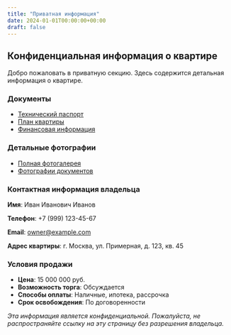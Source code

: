 ```yaml
---
title: "Приватная информация"
date: 2024-01-01T00:00:00+00:00
draft: false
---
```


## Конфиденциальная информация о квартире

Добро пожаловать в приватную секцию. Здесь содержится детальная информация о квартире.

### Документы

- [Технический паспорт](/ru/private/documents/)
- [План квартиры](/ru/private/floor-plan/)
- [Финансовая информация](/ru/private/financial/)

### Детальные фотографии

- [Полная фотогалерея](/ru/private/full-gallery/)
- [Фотографии документов](/ru/private/documents-photos/)

### Контактная информация владельца

**Имя**: Иван Иванович Иванов

**Телефон**: +7 (999) 123-45-67

**Email**: owner@example.com

**Адрес квартиры**: г. Москва, ул. Примерная, д. 123, кв. 45

### Условия продажи

- **Цена**: 15 000 000 руб.
- **Возможность торга**: Обсуждается
- **Способы оплаты**: Наличные, ипотека, рассрочка
- **Срок освобождения**: По договоренности

*Эта информация является конфиденциальной. Пожалуйста, не распространяйте ссылку на эту страницу без разрешения владельца.*